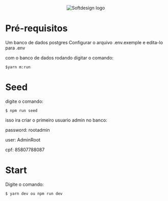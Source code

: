 <p align="center">
  <img src="https://softdesign.com.br/wp-content/themes/bones/library/images/logotipo.svg" alt="Softdesign logo" />
</p>

# Pré-requisitos

Um banco de dados postgres
Configurar o arquivo .env.exemple e edita-lo para .env

com o banco de dados rodando digitar o comando:

`$yarn m:run`

# Seed

digite o comando:

`$ npm run seed`

isso ira criar o primeiro usuario admin no banco:

password: rootadmin

user: AdminRoot

cpf: 85807788087

# Start

Digite o comando:

`$ yarn dev ou npm run dev`

